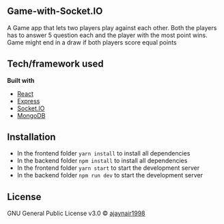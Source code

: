 ## Game-with-Socket.IO

A Game app that lets two players play against each other. Both the players has to answer 5 question each and the player with the most point wins.
Game might end in a draw if both players score equal points

## Tech/framework used

<b>Built with</b>

- [React](https://reactjs.org/)
- [Express](https://expressjs.com/)
- [Socket.IO](https://socket.io/)
- [MongoDB](https://www.mongodb.com/)

## Installation

- In the frontend folder `yarn install` to install all dependencies
- In the backend folder `npm install` to install all dependencies
- In the frontend folder `yarn start` to start the development server
- In the backend folder `npm run dev` to start the development server

## License

GNU General Public License v3.0 © [ajaynair1998]()

